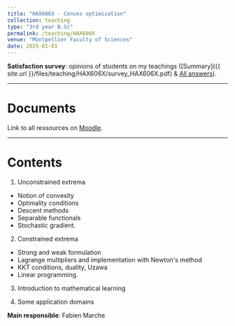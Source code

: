 ```yaml
---
title: "HAX606X - Convex optimization"
collection: teaching
type: "3rd year B.Sc"
permalink: /teaching/HAX606X
venue: "Montpellier Faculty of Sciences"
date: 2025-01-01
---
```


<b>Satisfaction survey</b>: opinions of students on my teachings ([Summary]({{ site.url }}/files/teaching/HAX606X/survey_HAX606X.pdf) & [All answers](https://docs.google.com/spreadsheets/d/1DyxQ35Q87XlJb4_tCRzvcL3QfUoOaHuBOW0VeYgIrRY/edit?usp=sharing)).

***

Documents
======

Link to all ressources on [Moodle](https://moodle.umontpellier.fr).

***

Contents
======

1) Unconstrained extrema
- Notion of convexity
- Optimality conditions
- Descent methods
- Separable functionals
- Stochastic gradient.

2) Constrained extrema 
- Strong and weak formulation
- Lagrange multipliers and implementation with Newton's method
- KKT conditions, duality, Uzawa
- Linear programming.

3) Introduction to mathematical learning

4) Some application domains

**Main responsible**: Fabien Marche
